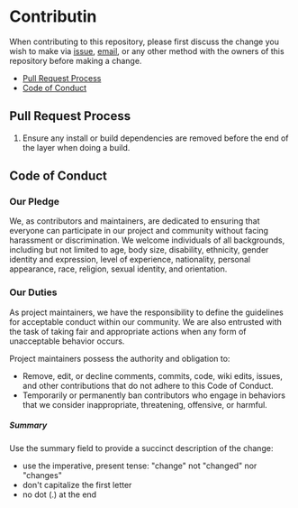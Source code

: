 # Contributin

When contributing to this repository, please first discuss the change you wish to make via [issue](https://github.com/Anandsg/Hungry-hero/issues),
[email](mailto:anandgadugin@gmail.com), or any other method with the owners of this repository before making a change.

- [Pull Request Process](#prp)
- [Code of Conduct](#coc)

## <a name="prp"></a> Pull Request Process

1. Ensure any install or build dependencies are removed before the end of the layer when doing a build.

## <a name="coc"></a> Code of Conduct

### Our Pledge

We, as contributors and maintainers, are dedicated to ensuring that everyone can participate in our project and community without facing harassment or discrimination. We welcome individuals of all backgrounds, including but not limited to age, body size, disability, ethnicity, gender identity and expression, level of experience, nationality, personal appearance, race, religion, sexual identity, and orientation.

### Our Duties

As project maintainers, we have the responsibility to define the guidelines for acceptable conduct within our community. We are also entrusted with the task of taking fair and appropriate actions when any form of unacceptable behavior occurs.

Project maintainers possess the authority and obligation to:

- Remove, edit, or decline comments, commits, code, wiki edits, issues, and other contributions that do not adhere to this Code of Conduct.
- Temporarily or permanently ban contributors who engage in behaviors that we consider inappropriate, threatening, offensive, or harmful.

##### Summary

Use the summary field to provide a succinct description of the change:

- use the imperative, present tense: "change" not "changed" nor "changes"
- don't capitalize the first letter
- no dot (.) at the end
